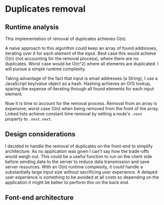 # Duplicates removal

## Runtime analysis
This implementation of removal of duplicates achieves O(n).

A naive approach to this algorithm could keep an array of found addresses, iterating over it for each element of the input. Best case this would achieve O(n) (not accounting for the removal process), where there are no duplicates. Worst case would be O(n^2) where all elements are duplicated. I will pursue a simple runtime complexity.

Taking advantage of the fact that input is email addresses (a String), I use a JavaScript key/value object as a hash. Hashing achieves an O(1) lookup, sparing the expense of iterating through all found elements for each input element.

Now it is time to account for the removal process. Removal from an array is expensive; worst case O(n) when being removed from the front of the array. Linked lists achieve constant time removal by setting a node's `.next` property to `.next.next`.

## Design considerations

I decided to handle the removal of duplicates on the front-end to simplify architecture. As no application was given I can't say how the trade-offs would weigh out. This could be a useful function to run on the client side before sending data to the server to reduce data transmission and save server resources. With an O(n) runtime complexity, it could handle a substantially large input size without sacrificing user experience. A delayed user experience is something to be avoided at all costs so depending on the application it might be better to perform this on the back end. 


## Font-end architecture

